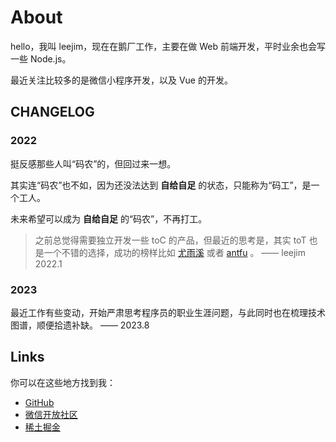
# About

hello，我叫 leejim，现在在鹅厂工作，主要在做 Web 前端开发，平时业余也会写一些 Node.js。

最近关注比较多的是微信小程序开发，以及 Vue 的开发。


## CHANGELOG

### 2022

挺反感那些人叫“码农”的，但回过来一想。

其实连“码农”也不如，因为还没法达到 **自给自足** 的状态，只能称为“码工”，是一个工人。

未来希望可以成为 **自给自足** 的“码农”，不再打工。

> 之前总觉得需要独立开发一些 toC 的产品，但最近的思考是，其实 toT 也是一个不错的选择，成功的榜样比如 [尤雨溪](https://github.com/yyx990803) 或者 [antfu](https://github.com/antfu) 。
> —— leejim 2022.1

### 2023

最近工作有些变动，开始严肃思考程序员的职业生涯问题，与此同时也在梳理技术图谱，顺便拾遗补缺。 —— 2023.8

## Links

你可以在这些地方找到我：

- [GitHub](https://github.com/leejim)
- [微信开放社区](https://developers.weixin.qq.com/community/personal/oCJUsw4DgF0046Dd6X7b5Lm-INBA)
- [稀土掘金](https://juejin.cn/user/2400989128444766)